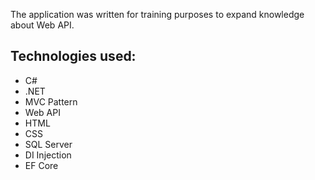 The application was written for training purposes to expand knowledge about Web API.

## Technologies used:
* C#
* .NET
* MVC Pattern
* Web API
* HTML
* CSS
* SQL Server
* DI Injection
* EF Core
